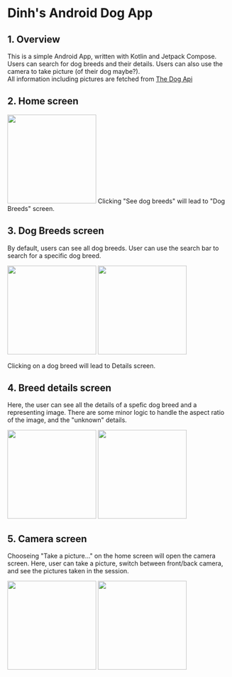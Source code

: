 # Dinh's Android Dog App

## 1. Overview
This is a simple Android App, written with Kotlin and Jetpack Compose. Users can search for dog breeds and their details. Users can also use the camera to take picture (of their dog maybe?).    
All information including pictures are fetched from [The Dog Api](https://thedogapi.com/)

## 2. Home screen
<img src="https://res.cloudinary.com/doeoghxhd/image/upload/v1711241897/dog-app-demo/home_fzmfwd.png" width="200" />
Clicking "See dog breeds" will lead to "Dog Breeds" screen.

## 3. Dog Breeds screen
By default, users can see all dog breeds. User can use the search bar to search for a specific dog breed. 
  
<img src="https://res.cloudinary.com/doeoghxhd/image/upload/v1711241889/dog-app-demo/breeds_p6ygq3.png" width="200" /> <img src="https://res.cloudinary.com/doeoghxhd/image/upload/v1711241890/dog-app-demo/breeds-search_kab6ts.png" width="200" />  

Clicking on a dog breed will lead to Details screen.

## 4. Breed details screen
Here, the user can see all the details of a spefic dog breed and a representing image. There are some minor logic to handle the aspect ratio of the image, and the "unknown" details.

<img src="https://res.cloudinary.com/doeoghxhd/image/upload/v1711241895/dog-app-demo/details-square_sjxgr0.png" width="200" /> <img src="https://res.cloudinary.com/doeoghxhd/image/upload/v1711241893/dog-app-demo/details-rectangle_zwctgh.png" width="200" />  

## 5. Camera screen
Chooseing "Take a picture..." on the home screen will open the camera screen. Here, user can take a picture, switch between front/back camera, and see the pictures taken in the session.  

<img src="https://res.cloudinary.com/doeoghxhd/image/upload/v1711309147/dog-app-demo/camera_qvansl.png" width="200" /> <img src="https://res.cloudinary.com/doeoghxhd/image/upload/v1711309146/dog-app-demo/gallery_xveypz.png" width="200" />  
